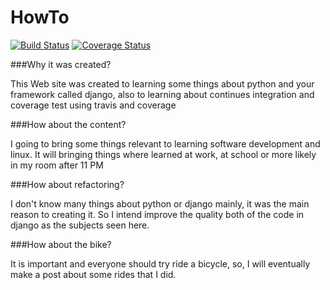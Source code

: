 HowTo
==========

[![Build Status](https://travis-ci.org/vitoratair/vitoratair.svg?branch=master)](https://travis-ci.org/vitoratair/vitoratair)
[![Coverage Status](https://coveralls.io/repos/vitoratair/vitoratair/badge.png)](https://coveralls.io/r/vitoratair/vitoratair)


###Why it was created?


This Web site was created to learning some things about python and your framework called django, also to learning about continues integration and coverage test using travis and coverage 

###How about the content?

I going to bring some things relevant to learning software development and linux. It will bringing things where learned at work, at school or more likely in my room after 11 PM

###How about refactoring?

I don't know many things about python or django mainly, it was the main reason to creating it. So I intend improve the quality both of the code in django as the subjects seen here. 


###How about the bike?

It is important and everyone should try ride a bicycle, so, I will eventually make a post about some rides that I did.

